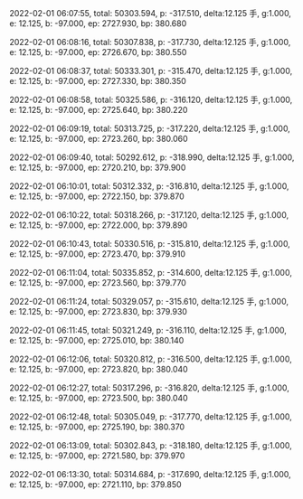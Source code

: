 2022-02-01 06:07:55, total: 50303.594, p: -317.510, delta:12.125 手, g:1.000, e: 12.125, b: -97.000, ep: 2727.930, bp: 380.680

2022-02-01 06:08:16, total: 50307.838, p: -317.730, delta:12.125 手, g:1.000, e: 12.125, b: -97.000, ep: 2726.670, bp: 380.550

2022-02-01 06:08:37, total: 50333.301, p: -315.470, delta:12.125 手, g:1.000, e: 12.125, b: -97.000, ep: 2727.330, bp: 380.350

2022-02-01 06:08:58, total: 50325.586, p: -316.120, delta:12.125 手, g:1.000, e: 12.125, b: -97.000, ep: 2725.640, bp: 380.220

2022-02-01 06:09:19, total: 50313.725, p: -317.220, delta:12.125 手, g:1.000, e: 12.125, b: -97.000, ep: 2723.260, bp: 380.060

2022-02-01 06:09:40, total: 50292.612, p: -318.990, delta:12.125 手, g:1.000, e: 12.125, b: -97.000, ep: 2720.210, bp: 379.900

2022-02-01 06:10:01, total: 50312.332, p: -316.810, delta:12.125 手, g:1.000, e: 12.125, b: -97.000, ep: 2722.150, bp: 379.870

2022-02-01 06:10:22, total: 50318.266, p: -317.120, delta:12.125 手, g:1.000, e: 12.125, b: -97.000, ep: 2722.000, bp: 379.890

2022-02-01 06:10:43, total: 50330.516, p: -315.810, delta:12.125 手, g:1.000, e: 12.125, b: -97.000, ep: 2723.470, bp: 379.910

2022-02-01 06:11:04, total: 50335.852, p: -314.600, delta:12.125 手, g:1.000, e: 12.125, b: -97.000, ep: 2723.560, bp: 379.770

2022-02-01 06:11:24, total: 50329.057, p: -315.610, delta:12.125 手, g:1.000, e: 12.125, b: -97.000, ep: 2723.830, bp: 379.930

2022-02-01 06:11:45, total: 50321.249, p: -316.110, delta:12.125 手, g:1.000, e: 12.125, b: -97.000, ep: 2725.010, bp: 380.140

2022-02-01 06:12:06, total: 50320.812, p: -316.500, delta:12.125 手, g:1.000, e: 12.125, b: -97.000, ep: 2723.820, bp: 380.040

2022-02-01 06:12:27, total: 50317.296, p: -316.820, delta:12.125 手, g:1.000, e: 12.125, b: -97.000, ep: 2723.500, bp: 380.040

2022-02-01 06:12:48, total: 50305.049, p: -317.770, delta:12.125 手, g:1.000, e: 12.125, b: -97.000, ep: 2725.190, bp: 380.370

2022-02-01 06:13:09, total: 50302.843, p: -318.180, delta:12.125 手, g:1.000, e: 12.125, b: -97.000, ep: 2721.580, bp: 379.970

2022-02-01 06:13:30, total: 50314.684, p: -317.690, delta:12.125 手, g:1.000, e: 12.125, b: -97.000, ep: 2721.110, bp: 379.850